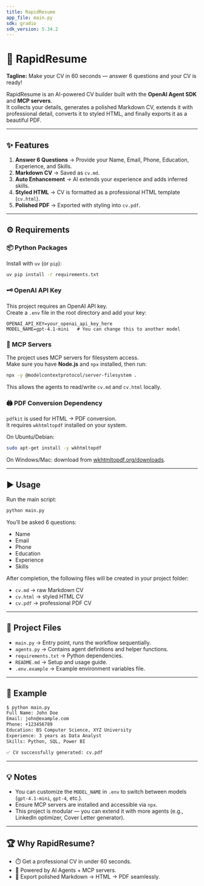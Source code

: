 ```yaml
---
title: RapidResume
app_file: main.py
sdk: gradio
sdk_version: 5.34.2
---
```

# 🚀 RapidResume
**Tagline:** Make your CV in 60 seconds — answer 6 questions and your CV is ready!

RapidResume is an AI-powered CV builder built with the **OpenAI Agent SDK** and **MCP servers**.  
It collects your details, generates a polished Markdown CV, extends it with professional detail, converts it to styled HTML, and finally exports it as a beautiful PDF.

---

## ✨ Features
1. **Answer 6 Questions** → Provide your Name, Email, Phone, Education, Experience, and Skills.  
2. **Markdown CV** → Saved as `cv.md`.  
3. **Auto Enhancement** → AI extends your experience and adds inferred skills.  
4. **Styled HTML** → CV is formatted as a professional HTML template (`cv.html`).  
5. **Polished PDF** → Exported with styling into `cv.pdf`.  

---

## ⚙️ Requirements

### 📦 Python Packages
Install with `uv` (or `pip`):

```bash
uv pip install -r requirements.txt
```

### 🗝️ OpenAI API Key
This project requires an OpenAI API key.  
Create a `.env` file in the root directory and add your key:

```env
OPENAI_API_KEY=your_openai_api_key_here
MODEL_NAME=gpt-4.1-mini   # You can change this to another model
```

### 📑 MCP Servers
The project uses MCP servers for filesystem access.  
Make sure you have **Node.js** and `npx` installed, then run:

```bash
npx -y @modelcontextprotocol/server-filesystem .
```

This allows the agents to read/write `cv.md` and `cv.html` locally.

### 🖨️ PDF Conversion Dependency
`pdfkit` is used for HTML → PDF conversion.  
It requires `wkhtmltopdf` installed on your system.

On Ubuntu/Debian:
```bash
sudo apt-get install -y wkhtmltopdf
```

On Windows/Mac: download from [wkhtmltopdf.org/downloads](https://wkhtmltopdf.org/downloads.html).

---

## ▶️ Usage

Run the main script:

```bash
python main.py
```

You’ll be asked 6 questions:  
- Name  
- Email  
- Phone  
- Education  
- Experience  
- Skills  

After completion, the following files will be created in your project folder:  
- `cv.md` → raw Markdown CV  
- `cv.html` → styled HTML CV  
- `cv.pdf` → professional PDF CV  

---

## 📂 Project Files

- `main.py` → Entry point, runs the workflow sequentially.  
- `agents.py` → Contains agent definitions and helper functions.  
- `requirements.txt` → Python dependencies.  
- `README.md` → Setup and usage guide.  
- `.env.example` → Example environment variables file.  

---

## 📖 Example

```bash
$ python main.py
Full Name: John Doe
Email: john@example.com
Phone: +123456789
Education: BS Computer Science, XYZ University
Experience: 3 years as Data Analyst
Skills: Python, SQL, Power BI

✅ CV successfully generated: cv.pdf
```

---

## 💡 Notes
- You can customize the `MODEL_NAME` in `.env` to switch between models (`gpt-4.1-mini`, `gpt-4`, etc.).  
- Ensure MCP servers are installed and accessible via `npx`.  
- This project is modular — you can extend it with more agents (e.g., LinkedIn optimizer, Cover Letter generator).

---

## 🏆 Why RapidResume?
- ⏱️ Get a professional CV in under 60 seconds.  
- 🤖 Powered by AI Agents + MCP servers.  
- 📄 Export polished Markdown → HTML → PDF seamlessly.  
